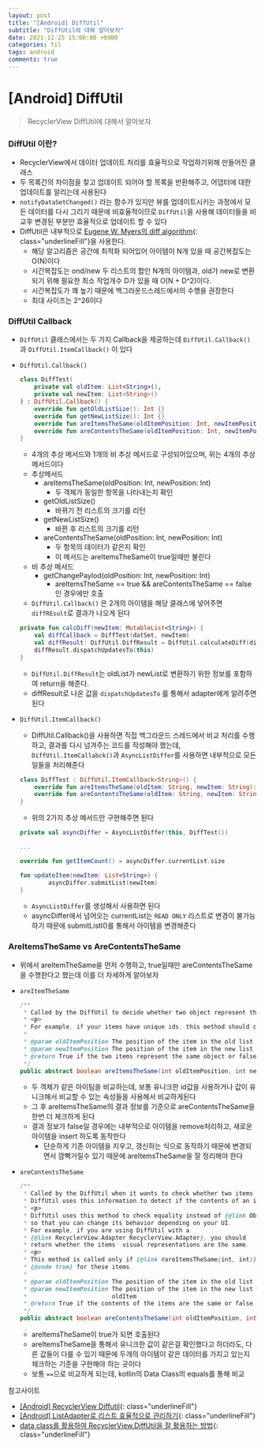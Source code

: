 ```yaml
---
layout: post
title: "[Android] DiffUtil"
subtitle: "DiffUtil에 대해 알아보자"
date: 2021-12-25 15:00:00 +0900
categories: til
tags: android
comments: true
---
```




# [Android] DiffUtil



> RecyclerView DiffUtil에 대해서 알아보쟈



### DiffUtil 이란?

- RecyclerView에서 데이터 업데이트 처리를 효율적으로 작업하기위해 만들어진 클래스
- 두 목록간의 차이점을 찾고 업데이트 되어야 할 목록을 반환해주고, 어댑터에 대한 업데이트를 알리는데 사용된다
- `notifyDataSetChanged()` 라는 함수가 있지만 뷰를 업데이트시키는 과정에서 모든 데이터를 다시 그리기 때문에 비효율적이므로 `DiffUtil`을 사용해 데이터들을 비교후 변경된 부분만 효율적으로 업데이트 할 수 있다
- DiffUtil은 내부적으로 [Eugene W. Myers의 diff algorithm](http://www.xmailserver.org/diff2.pdf){: class="underlineFill"}을 사용한다.
    - 해당 알고리즘은 공간에 최적화 되어있어 아이템이 N개 있을 때 공간복잡도는 O(N)이다
    - 시간복잡도는 ond/new 두 리스트의 합인 N개의 아이템과, old가 new로 변환되기 위해 필요한 최소 작업개수 D가 있을 때 O(N + D^2)이다.
    - 시간복잡도가 꽤 높기 때문에 백그라운드스레드에서의 수행을 권장한다
    - 최대 사이즈는 2^26이다



### DiffUtil Callback

- `DiffUtil` 클래스에서는 두 가지 Callback을 제공하는데 `DiffUtil.Callback()` 과 `DiffUtil.ItemCallback()` 이 있다

- `DiffUtil.Callback()`

    ```kotlin
    class DiffTest(
        private val oldItem: List<String>(),
        private val newItem: List<String>()
    ) : DiffUtil.Callback() {
        override fun getOldListSize(): Int {}
        override fun getNewListSize(): Int {}
        override fun areItemsTheSame(oldItemPosition: Int, newItemPosition: Int): Boolean {}
        override fun areContentsTheSame(oldItemPosition: Int, newItemPosition: Int): Boolean {}
    }
    ```

    - 4개의 추상 메서드와 1개의 비 추상 메서드로 구성되어있으며, 위는 4개의 추상메서드이다
    - 추상메서드
        - areItemsTheSame(oldPosition: Int, newPosition: Int)
            - 두 객체가 동일한 항목을 나타내는지 확인
        - getOldListSize()
            - 바뀌기 전 리스트의 크기를 리턴
        - getNewListSize()
            - 바뀐 후 리스트의 크기를 리턴
        - areContentsTheSame(oldPosition: Int, newPosition: Int)
            - 두 항목의 데이터가 같은지 확인
            - 이 메서드는 areItemsTheSame이 true일때만 불린다
    - 비 추상 메서드
        - getChangePaylod(oldPosition: Int, newPosition: Int)
            - areItemsTheSame == true && areContentsTheSame == false인 경우에만 호출
    - `DiffUtil.Callback()` 은 2개의 아이템을 해당 클래스에 넣어주면 `diffREsult`로 결과가 나오게 된다

    ```kotlin
    private fun calcDiff(newItem: MutableList<String>) {
        val diffCallback = DiffTest(datSet, newItem)
        val diffResult: DiffUtil.DiffResult = DiffUtil.calculateDiff(diffCallback)
        diffResult.dispatchUpdatesTo(this)
    }
    ```

    - `DiffUtil.DiffResult`는 oldList가 newList로 변환하기 위한 정보를 포함하여 return을 해준다.
    - diffResult로 나온 값을 `dispatchUpdatesTo` 를 통해서 adapter에게 알려주면 된다

- `DiffUtil.ItemCallback()`

    - DiffUtil.Callback()을 사용하면 직접 백그라운드 스레드에서 비교 처리를 수행하고, 결과를 다시 넘겨주는 코드를 작성해야 했는데, `DiffUtil.ItemCallabck()`과 `AsyncListDiffer`를 사용하면 내부적으로 모든 일들을 처리해준다

    ```kotlin
    class DiffTest : DiffUtil.ItemCallback<String>() {
        override fun areItemsTheSame(oldItem: String, newItem: String): Boolean {}
        override fun areContentsTheSame(oldItem: String, newItem: String): Boolean {}
    }
    ```

    - 위의 2가지 추상 메서드만 구현해주면 된다

    ```kotlin
    private val asyncDiffer = AsyncListDiffer(this, DiffTest())
    
    ...
    
    override fun getItemCount() = asyncDiffer.currentList.size
    
    fun updateItem(newItem: List<String>) {
    		asyncDiffer.submitList(newItem)
    }
    ```

    - `AsyncListDiffer`를 생성해서 사용하면 된다
    - asyncDiffer에서 넘어오는 currentList는 `READ ONLY` 리스트로 변경이 불가능하기 때문에 submitListI()를 통해서 아이템을 변경해준다



### AreItemsTheSame vs AreContentsTheSame

- 위에서 areItemTheSame을 먼저 수행하고, true일때만 areContentsTheSame을 수행한다고 했는데 이를 더 자세하게 알아보자

- `areItemTheSame`

    ```java
    /**
     * Called by the DiffUtil to decide whether two object represent the same Item.
     * <p>
     * For example, if your items have unique ids, this method should check their id equality.
     *
     * @param oldItemPosition The position of the item in the old list
     * @param newItemPosition The position of the item in the new list
     * @return True if the two items represent the same object or false if they are different.
     */
    public abstract boolean areItemsTheSame(int oldItemPosition, int newItemPosition);
    ```

    - 두 객체가 같은 아이팀을 비교하는데, 보통 유니크한 id값을 사용하거나 값이 유니크해서 비교할 수 있는 속성들을 사용해서 비교하게된다
    - 그 후 areItemsTheSame의 결과 정보를 기준으로 areContentsTheSame을 한번 더 체크하게 된다
    - 결과 정보가 false일 경우에는 내부적으로 아이템을 remove처리하고, 새로운 아이템을 insert 하도록 동작한다
        - 단순하게 기존 아이템을 지우고, 갱신하는 식으로 동작하기 때문에 변경되면서 깜빡거릴수 있기 때문에 areItemsTheSame을 잘 정리해야 한다

- `areContentsTheSame`

    ```java
    /**
     * Called by the DiffUtil when it wants to check whether two items have the same data.
     * DiffUtil uses this information to detect if the contents of an item has changed.
     * <p>
     * DiffUtil uses this method to check equality instead of {@link Object#equals(Object)}
     * so that you can change its behavior depending on your UI.
     * For example, if you are using DiffUtil with a
     * {@link RecyclerView.Adapter RecyclerView.Adapter}, you should
     * return whether the items' visual representations are the same.
     * <p>
     * This method is called only if {@link #areItemsTheSame(int, int)} returns
     * {@code true} for these items.
     *
     * @param oldItemPosition The position of the item in the old list
     * @param newItemPosition The position of the item in the new list which replaces the
     *                        oldItem
     * @return True if the contents of the items are the same or false if they are different.
     */
    public abstract boolean areContentsTheSame(int oldItemPosition, int newItemPosition);
    ```

    - areItemsTheSame이 true가 되면 호출된다
    - areItemsTheSame을 통해서 유니크한 값이 같은걸 확인했다고 하더라도, 다른 값들이 다를 수 있기 때문에 두개의 아이템이 같은 데이터를 가지고 있는지 체크하는 기준을 구현해야 하는 곳이다
    - 보통 `==`으로 비교하게 되는데, kotlin의 Data Class의 equals를 통해 비교



참고사이트

- [[Android] RecyclerView Diffutil](<https://onemask514.tistory.com/48>){: class="underlineFill"}
- [[Android] ListAdapter로 리스트 효율적으로 관리하기](<https://s2choco.tistory.com/33>){: class="underlineFill"}
- [data class를 활용하여 RecyclerView.DiffUtil을 잘 활용하는 방법](<https://thdev.tech/kotlin/2020/09/22/kotlin_effective_03/>){: class="underlineFill"}

